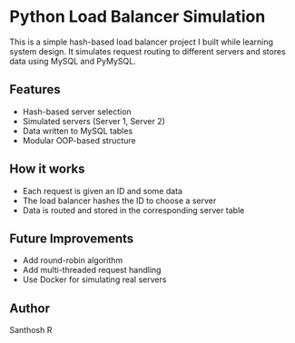 # Python Load Balancer Simulation

This is a simple hash-based load balancer project I built while learning system design. It simulates request routing to different servers and stores data using MySQL and PyMySQL.

## Features
- Hash-based server selection
- Simulated servers (Server 1, Server 2)
- Data written to MySQL tables
- Modular OOP-based structure

## How it works
- Each request is given an ID and some data
- The load balancer hashes the ID to choose a server
- Data is routed and stored in the corresponding server table

## Future Improvements
- Add round-robin algorithm
- Add multi-threaded request handling
- Use Docker for simulating real servers

## Author
Santhosh R
